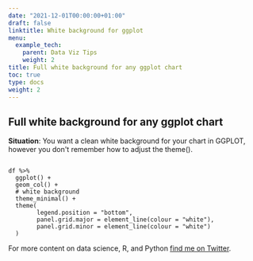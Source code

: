 ```yaml
---
date: "2021-12-01T00:00:00+01:00"
draft: false
linktitle: White background for ggplot
menu:
  example_tech:
    parent: Data Viz Tips
    weight: 2
title: Full white background for any ggplot chart
toc: true
type: docs
weight: 2
---
```


## Full white background for any ggplot chart

**Situation**: You want a clean white background for your chart in GGPLOT, however you don't remember how to adjust the theme().


```{python}

df %>%
  ggplot() +
  geom_col() +
  # white background
  theme_minimal() +
  theme(
        legend.position = "bottom",
        panel.grid.major = element_line(colour = "white"),
        panel.grid.minor = element_line(colour = "white")
  )
```

For more content on data science, R, and Python [find me on Twitter](https://twitter.com/paulapivat).

